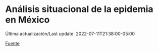 # Análisis situacional de la epidemia en México

Última actualización/Last update: 2022-07-11T21:38:00-05:00

 [Fuente](https://coronavirus.gob.mx/analisis-situacional-de-la-epidemia-en-mexico/)
